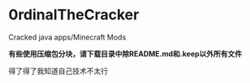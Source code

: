 # 0rdinalTheCracker
Cracked java apps/Minecraft Mods

**有些使用压缩包分块，请下载目录中除README.md和.keep以外所有文件**

得了得了我知道自己技术不太行
